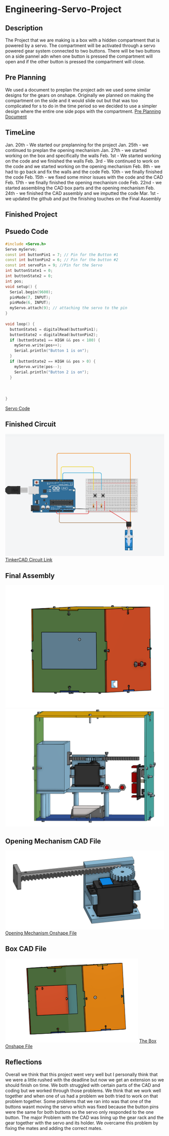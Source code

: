 # Engineering-Servo-Project

## Description
The Project that we are making is a box with a hidden compartment that is powered by a servo.
The compartment will be activated through a servo powered gear system connected to two buttons.
There will be two buttons on a side pannel adn when one button is pressed the compartment will open and if the other button is pressed the compartment will close. 

## Pre Planning
We used a document to preplan the project adn we used some similar designs for the gears on onshape.
Originally we planned on making the compartment on the side and it would slide out but that was too complicated for s to do in the time period so we decided to use a simpler design where the entire one side pops with the compartment.
[Pre Planning Document](https://docs.google.com/document/d/17IYX1eEDWpDlWgT7lWwBEruMU07gdO1zY4ygfG1bPyM/edit)

## TimeLine

Jan. 20th - We started our preplanning for the project
Jan. 25th - we continued to preplan the opening mechanism
Jan. 27th - we started working on the box and specifically the walls
Feb. 1st -  We started working on the code and we finished the walls
Feb. 3rd - We continued to work on the code and we started working on the opening mechanism
Feb. 8th - we had to go back and fix the walls and the code
Feb. 10th - we finally finished the code
Feb. 15th - we fixed some minor issues with the code and the CAD
Feb. 17th - we finally finished the opening mechanism code
Feb. 22nd - we started assembling the CAD box parts and the opening mechanism
Feb. 24th - we finished the CAD assembly and we imputted the code
Mar. 1st - we updated the github and put the finishing touches on the Final Assembly

## Finished Project

## Psuedo Code 
```C++
#include <Servo.h>
Servo myServo;
const int buttonPin1 = 7; // Pin for the Button #1
const int buttonPin2 = 6; // Pin for the button #2
const int servoPin = 9; //Pin for the Servo
int buttonState1 = 0;
int buttonState2 = 0;
int pos;
void setup() {
  Serial.begin(9600);
  pinMode(7, INPUT);
  pinMode(6, INPUT);
  myServo.attach(9); // attaching the servo to the pin
}

void loop() {
  buttonState1 = digitalRead(buttonPin1);
  buttonState2 = digitalRead(buttonPin2);
  if (buttonState1 == HIGH && pos < 180) {
    myServo.write(pos++);
    Serial.println("Button 1 is on");
  }
  if (buttonState2 == HIGH && pos > 0) {
    myServo.write(pos--);
    Serial.println("Button 2 is on");
  }



}
```
[Servo Code](https://create.arduino.cc/editor/rgabram93/1ecdbab5-daf2-4df3-809b-e3f6be188656/preview)

## Finished Circuit
![alt text](https://raw.githubusercontent.com/haustin71/Engineering-Servo-Project/main/Circuit.PNG)
[TinkerCAD Circuit Link](https://www.tinkercad.com/things/e483rMkaV7q-arduino-button-controlled-servo/editel)

## Final Assembly
![alt text](https://raw.githubusercontent.com/haustin71/Engineering-Servo-Project/main/Finished%20product%20in%20Onshape.PNG)
![alt text](https://raw.githubusercontent.com/haustin71/Engineering-Servo-Project/main/Inside%20Final%20Assembly.PNG)
## Opening Mechanism CAD File
![alt text](https://raw.githubusercontent.com/haustin71/Engineering-Servo-Project/main/Rack%20and%20Pinion.PNG)
[Opening Mechanism Onshape File](https://cvilleschools.onshape.com/documents/5d1f498847db8aa850120bd2/w/a291190641e29b756ca564b6/e/5795a71955ee99ef2d763a24)
## Box CAD File 
![alt text](https://raw.githubusercontent.com/haustin71/Engineering-Servo-Project/main/Box.PNG)
[The Box Onshape File](https://cvilleschools.onshape.com/documents/c06286c78337f0c5580730c4/w/975c7451cdb69a17290a3b26/e/650dca3d1339b042cb35a253)

## Reflections
Overall we think that this project went very well but I personally think that we were a little rushed with the deadline but now we get an extension so we should finish on time. We both struggled with certain parts of the CAD and coding but we worked through those problems. We think that we work well together and when one of us had a problem we both tried to work on that problem together. Some problems that we ran into was that one of the buttons wasnt moving the servo which was fixed because the button pins were the same for both buttons so the servo only responded to the one button. The major Problem with the CAD was lining up the gear rack and the gear together with the servo and its holder. We overcame this problem by fixing the mates and adding the correct mates.  

